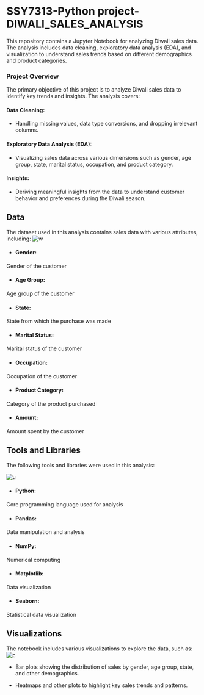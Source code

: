 # SSY7313-Python project-DIWALI_SALES_ANALYSIS

 
This repository contains a Jupyter Notebook for analyzing Diwali sales data. The analysis includes data cleaning, exploratory data analysis (EDA), and visualization to understand sales trends based on different demographics and product categories.

### Project Overview
The primary objective of this project is to analyze Diwali sales data to identify key trends and insights. The analysis covers:

#### Data Cleaning: 
- Handling missing values, data type conversions, and dropping irrelevant columns.
#### Exploratory Data Analysis (EDA): 
- Visualizing sales data across various dimensions such as gender, age group, state, marital status, occupation, and product category.

#### Insights: 
- Deriving meaningful insights from the data to understand customer behavior and preferences during the Diwali season.

## Data
The dataset used in this analysis contains sales data with various attributes, including:
![w](https://github.com/user-attachments/assets/9f78df34-e4d5-4060-90df-7673e3e69071)

- #### Gender: 
Gender of the customer
- #### Age Group: 
Age group of the customer
- #### State: 
State from which the purchase was made
- #### Marital Status: 
Marital status of the customer
- #### Occupation: 
Occupation of the customer
- #### Product Category: 
Category of the product purchased
- #### Amount: 
Amount spent by the customer

## Tools and Libraries
The following tools and libraries were used in this analysis:

![u](https://github.com/user-attachments/assets/22b5b350-081c-458a-a261-42491f2b7471)

- #### Python: 
Core programming language used for analysis

- #### Pandas: 
Data manipulation and analysis

- #### NumPy: 
Numerical computing

- #### Matplotlib: 
Data visualization

- #### Seaborn:
 Statistical data visualization

## Visualizations
The notebook includes various visualizations to explore the data, such as:
![c](https://github.com/user-attachments/assets/6e8a2ae5-b3ff-4536-a6a5-dd2fe3b6aa80)

- Bar plots showing the distribution of sales by gender, age group, state, and other demographics.

- Heatmaps and other plots to highlight key sales trends and patterns.
